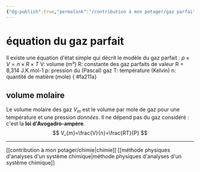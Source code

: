 ```yaml
---
{"dg-publish":true,"permalink":"/contribution à mon potager/gaz parfait et quantité de matière/"}
---
```


# équation du gaz parfait
Il existe une équation d'état simple qui décrit le modèle du gaz parfait :
$p \times V=n \times R \times T$
	V: volume (m³)
	R: constante des gaz parfaits de valeur R = 8,314 J.K.mol-1
	p: pression du (Pascal) gaz
	T: température (Kelvin)
	n: quantité de matière (mole)
{ #fa211a}


## volume molaire
Le volume molaire des gaz $V_{m}$ est le volume par mole de gaz pour une température et une pression *données*. Il ne dépend pas du gaz considéré : c'est la **loi d'Avogadro-ampère**.
$$
V_{m}=\frac{V}{n}=\frac{RT}{P}
$$

---
[[contribution à mon potager/chimie\|chimie]]
[[méthode physiques d'analyses d'un système chimique\|méthode physiques d'analyses d'un système chimique]]